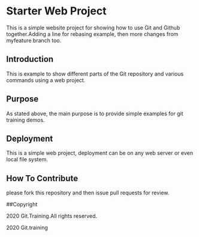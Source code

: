 # Starter Web Project

This is a simple website project for showing
how to use Git and Github together.Adding a line for rebasing example, then more changes from myfeature branch too.

## Introduction

This is example to show different parts of the Git repository and various commands using a web project.
## Purpose

As stated above, the main purpose is to provide simple examples for git training demos.

## Deployment

This is a simple web project, deployment can be on any web server or even local file system.

## How To Contribute

please fork this repository and then issue pull requests for review.

##Copyright

2020 Git.Training.All rights reserved.

2020 Git.training
